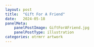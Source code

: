 ```yaml
---
layout: post
title:  "Gift For A Friend"
date:   2024-05-18 
panelMeta:
    panelPostImage: GiftForAFriend.jpg
    panelPostType: illustration
categories: otrmrr artwork
---
```




